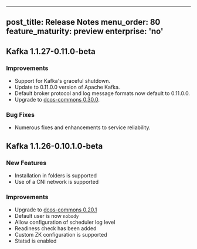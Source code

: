 
---
post_title: Release Notes
menu_order: 80
feature_maturity: preview
enterprise: 'no'
---

## Kafka 1.1.27-0.11.0-beta
### Improvements
- Support for Kafka's graceful shutdown.
- Update to 0.11.0.0 version of Apache Kafka.
- Default broker protocol and log message formats now default to 0.11.0.0.
- Upgrade to [dcos-commons 0.30.0](https://github.com/mesosphere/dcos-commons/releases/tag/0.30.0).

### Bug Fixes
- Numerous fixes and enhancements to service reliability.

## Kafka 1.1.26-0.10.1.0-beta
### New Features
- Installation in folders is supported
- Use of a CNI network is supported

### Improvements
- Upgrade to [dcos-commons 0.20.1](https://github.com/mesosphere/dcos-commons/releases/tag/0.20.1)
- Default user is now `nobody`
- Allow configuration of scheduler log level
- Readiness check has been added
- Custom ZK configuration is supported
- Statsd is enabled
